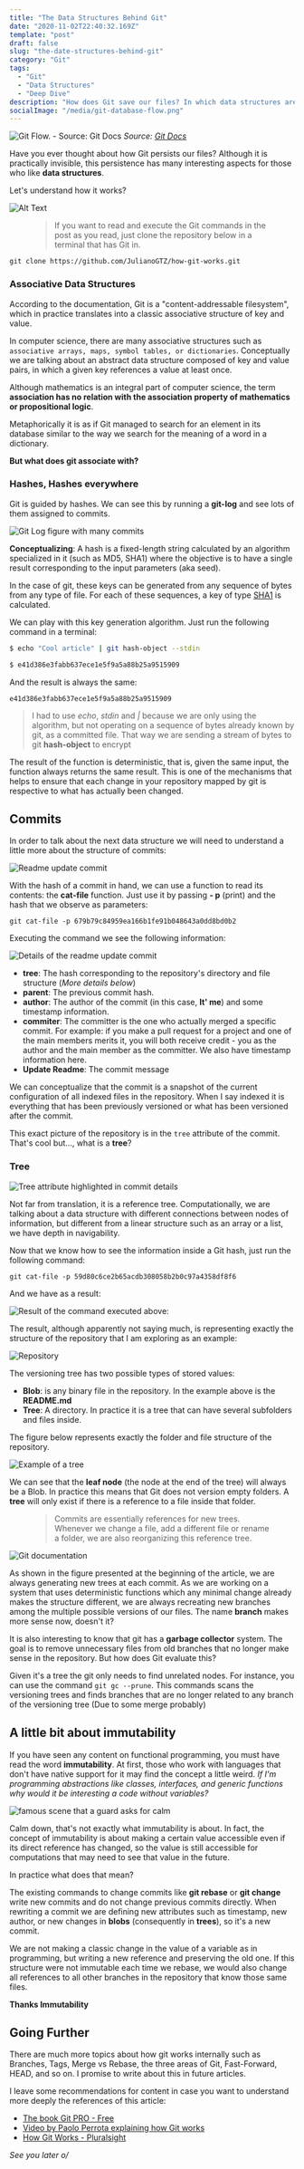 ```yaml
---
title: "The Data Structures Behind Git"
date: "2020-11-02T22:40:32.169Z"
template: "post"
draft: false
slug: "the-date-structures-behind-git"
category: "Git"
tags:
  - "Git"
  - "Data Structures"
  - "Deep Dive"
description: "How does Git save our files? In which data structures are our files persisted? Let's better understand how Git arranges our data by exploring the existing data structures under the hood. "
socialImage: "/media/git-database-flow.png"
---
```


![Git Flow. - Source: Git Docs](/media/git-database-flow.png)
*Source: [Git Docs](https://git-scm.com/book/en/v2/Git-Internals-Git-Objects)*

Have you ever thought about how Git persists our files? Although it is practically invisible, this persistence has many interesting aspects for those who like **data structures**.

Let's understand how it works?

![Alt Text](https://dev-to-uploads.s3.amazonaws.com/i/4k5ferlxtghuylh63qrk.gif)

<figure>
	<blockquote>
		<p>If you want to read and execute the Git commands in the post as you read, just clone the repository below in a terminal that has Git in.</p>
	</blockquote>
</figure>

`git clone https://github.com/JulianoGTZ/how-git-works.git`

### Associative Data Structures

According to the documentation, Git is a "content-addressable filesystem", which in practice translates into a classic associative structure of key and value.

In computer science, there are many associative structures such as `associative arrays, maps, symbol tables, or dictionaries`. Conceptually we are talking about an abstract data structure composed of key and value pairs, in which a given key references a value at least once.

Although mathematics is an integral part of computer science, the term **association has no relation with the association property of mathematics or propositional logic**.

Metaphorically it is as if Git managed to search for an element in its database similar to the way we search for the meaning of a word in a dictionary.

**But what does git associate with?** 
### Hashes, Hashes everywhere

Git is guided by hashes. We can see this by running a **git-log** and see lots of them assigned to commits.

![Git Log figure with many commits](/media/hashes-everywhere.jpg)

**Conceptualizing**: A hash is a fixed-length string calculated by an algorithm specialized in it (such as MD5, SHA1) where the objective is to have a single result corresponding to the input parameters (aka seed).

In the case of git, these keys can be generated from any sequence of bytes from any type of file. For each of these sequences, a key of type [SHA1](https://en.wikipedia.org/wiki/SHA-1) is calculated.

We can play with this key generation algorithm. Just run the following command in a terminal:

```bash
$ echo "Cool article" | git hash-object --stdin

$ e41d386e3fabb637ece1e5f9a5a88b25a9515909
```

And the result is always the same:

`e41d386e3fabb637ece1e5f9a5a88b25a9515909`

> I had to use *echo*, *stdin* and *|* because we are only using the algorithm, but not operating on a sequence of bytes already known by git, as a committed file. That way we are sending a stream of bytes to git **hash-object** to encrypt

The result of the function is deterministic, that is, given the same input, the function always returns the same result. This is one of the mechanisms that helps to ensure that each change in your repository mapped by git is respective to what has actually been changed.

## Commits

In order to talk about the next data structure we will need to understand a little more about the structure of commits:

![Readme update commit](media/commit-update-readme.png)

With the hash of a commit in hand, we can use a function to read its contents: the **cat-file** function. Just use it by passing **- p** (print) and the hash that we observe as parameters:

`git cat-file -p 679b79c84959ea166b1fe91b048643a0dd8bd0b2`

Executing the command we see the following information:

![Details of the readme update commit](/media/git-commit-update-readme-detailed.png)

* **tree**: The hash corresponding to the repository's directory and file structure (*More details below*)
* **parent**: The previous commit hash.
* **author**: The author of the commit (in this case, **It' me**) and some timestamp information.
* **commiter**: The committer is the one who actually merged a specific commit. For example: if you make a pull request for a project and one of the main members merits it, you will both receive credit - you as the author and the main member as the committer. We also have timestamp information here.
* **Update Readme**: The commit message

We can conceptualize that the commit is a snapshot of the current configuration of all indexed files in the repository. When I say indexed it is everything that has been previously versioned or what has been versioned after the commit.

This exact picture of the repository is in the `tree` attribute of the commit. That's cool but..., what is a **tree**?
### Tree

![Tree attribute highlighted in commit details](/media/tree-highlighted-in-commit-update-readme.png)

Not far from translation, it is a reference tree. Computationally, we are talking about a data structure with different connections between nodes of information, but different from a linear structure such as an array or a list, we have depth in navigability.

Now that we know how to see the information inside a Git hash, just run the following command:

`git cat-file -p 59d80c6ce2b65acdb308058b2b0c97a4358df8f6`

And we have as a result:

![Result of the command executed above:](/media/commit-tree-content.png)

The result, although apparently not saying much, is representing exactly the structure of the repository that I am exploring as an example:

![Repository](/media/image-repository.jpg)

The versioning tree has two possible types of stored values:
* **Blob**: is any binary file in the repository. In the example above is the **README.md**
* **Tree**: A directory. In practice it is a tree that can have several subfolders and files inside.

The figure below represents exactly the folder and file structure of the repository.

![Example of a tree](media/how-git-works-tree.png)

We can see that the **leaf node** (the node at the end of the tree) will always be a Blob. In practice this means that Git does not version empty folders. A **tree** will only exist if there is a reference to a file inside that folder.

<figure>
	<blockquote>
		<p>Commits are essentially references for new trees. Whenever we change a file, add a different file or rename a folder, we are also reorganizing this reference tree.</p>
	</blockquote>
</figure>

![Git documentation](https://git-scm.com/book/en/v2/images/data-model-3.png)

As shown in the figure presented at the beginning of the article, we are always generating new trees at each commit. As we are working on a system that uses deterministic functions which any minimal change already makes the structure different, we are always recreating new branches among the multiple possible versions of our files. The name **branch** makes more sense now, doesn't it?

It is also interesting to know that git has a **garbage collector** system. The goal is to remove unnecessary files from old branches that no longer make sense in the repository. But how does Git evaluate this?

Given it's a tree the git only needs to find unrelated nodes. For instance, you can use the command `git gc --prune`. This commands scans the versioning trees and finds branches that are no longer related to any branch of the versioning tree (Due to some merge probably)

## A little bit about immutability

If you have seen any content on functional programming, you must have read the word **immutability**. At first, those who work with languages that don't have native support for it may find the concept a little weird. *If I'm programming abstractions like classes, interfaces, and generic functions why would it be interesting a code without variables?*

![famous scene that a guard asks for calm](https://media.giphy.com/media/XEo7YJHUeplXa/giphy.gif)

Calm down, that's not exactly what immutability is about. In fact, the concept of immutability is about making a certain value accessible even if its direct reference has changed, so the value is still accessible for computations that may need to see that value in the future.

In practice what does that mean?

The existing commands to change commits like **git rebase** or **git change** write new commits and do not change previous commits directly. When rewriting a commit we are defining new attributes such as timestamp, new author, or new changes in **blobs** (consequently in **trees**), so it's a new commit.

We are not making a classic change in the value of a variable as in programming, but writing a new reference and preserving the old one. If this structure were not immutable each time we rebase, we would also change all references to all other branches in the repository that know those same files.

**Thanks Immutability**

## Going Further

There are much more topics about how git works internally such as Branches, Tags, Merge vs Rebase, the three areas of Git, Fast-Forward, HEAD, and so on. I promise to write about this in future articles.

I leave some recommendations for content in case you want to understand more deeply the references of this article:
* [The book Git PRO - Free](https://git-scm.com/book/en/v2)
* [Video by Paolo Perrota explaining how Git works](https://www.youtube.com/watch?v=nHkLxts9Mu4)
* [How Git Works - Pluralsight](https://www.pluralsight.com/courses/how-git-works)

*See you later o/*
